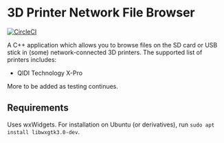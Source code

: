 # 3D Printer Network File Browser #
[![CircleCI](https://circleci.com/gh/maximus5684/network_3d_printing.svg?style=svg)](https://circleci.com/gh/maximus5684/network_3d_printing)

A C++ application which allows you to browse files on the SD card or USB stick
in (some) network-connected 3D printers. The supported list of printers includes:

- QIDI Technology X-Pro

More to be added as testing continues.

## Requirements ##

Uses wxWidgets. For installation on Ubuntu (or derivatives), run `sudo apt install libwxgtk3.0-dev`.
